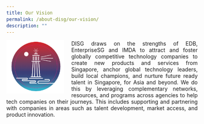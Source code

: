 ```yaml
---
title: Our Vision
permalink: /about-disg/our-vision/
description: ""
---
```

<div class="image left">
<img align="left" style="max-width: 30%; padding-right: 20px" src="/images/sticker%209.png">
</div>

<div class="text right">
<p align="justify">DISG draws on the strengths of EDB, EnterpriseSG and IMDA to attract and foster globally competitive technology companies to create new products and services from Singapore, anchor global technology leaders, build local champions, and nurture future ready talent in Singapore, for Asia and beyond. We do this by leveraging complementary networks, resources, and programs across agencies to help tech companies on their journeys. This includes supporting and partnering with companies in areas such as talent development, market access, and product innovation. </p></div>